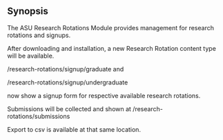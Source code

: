 ## Synopsis

The ASU Research Rotations Module provides management for research rotations and signups.

After downloading and installation, a new Research Rotation content type will be available.

/research-rotations/signup/graduate and

/research-rotations/signup/undergraduate

now show a signup form for respective available research rotations.

Submissions will be collected and shown at /research-rotations/submissions

Export to csv is available at that same location.

